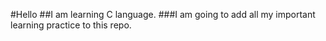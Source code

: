 #Hello 
##I am learning C language.
###I am going to add all my important learning practice to this repo.
